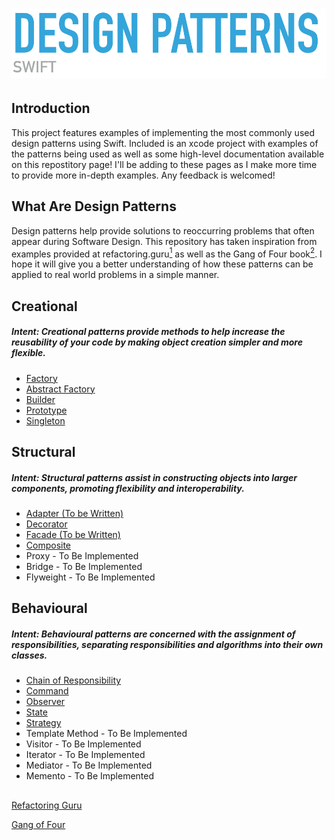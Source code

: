 
# ![Design Patterns](https://github.com/charlesmolyneux/DesignPatterns-Swift/blob/master/Documentation/Images/designlogo.png)

## Introduction
This project features examples of implementing the most commonly used design patterns using Swift.
Included is an xcode project with examples of the patterns being used as well as some high-level documentation available on this repostitory page! 
I'll be adding to these pages as I make more time to provide more in-depth examples. 
Any feedback is welcomed! 

## What Are Design Patterns
Design patterns help provide solutions to reoccurring problems that often appear during Software Design. 
This repository has taken inspiration from examples provided at refactoring.guru[<sup>1</sup>](#1) as well as the Gang of Four book[<sup>2</sup>](#2). 
I hope it will give you a better understanding of how these patterns can be applied to real world problems in a simple manner.

## Creational
#####  Intent: Creational patterns provide methods to help increase the reusability of your code by making object creation simpler and more flexible.

 - [Factory](https://github.com/charlesmolyneux/DesignPatterns-Swift/blob/master/Documentation/Creational/Factory.md)
- [Abstract Factory](https://github.com/charlesmolyneux/DesignPatterns-Swift/blob/master/Documentation/Creational/Factory.md)
- [Builder](https://github.com/charlesmolyneux/DesignPatterns-Swift/blob/master/Documentation/Creational/Builder.md)
- [Prototype](https://github.com/charlesmolyneux/DesignPatterns-Swift/blob/master/Documentation/Creational/Prototype.md)
- [Singleton](https://github.com/charlesmolyneux/DesignPatterns-Swift/blob/master/Documentation/Creational/Singleton.md)

## Structural
#####  Intent: Structural patterns assist in constructing objects into larger components, promoting flexibility and interoperability.

 - [Adapter (To be Written)](https://github.com/charlesmolyneux/DesignPatterns-Swift/blob/master/Documentation/Structural/Builder.md)
 - [Decorator](https://github.com/charlesmolyneux/DesignPatterns-Swift/blob/master/Documentation/Structural/Decorator.md)
 - [Facade (To be Written)](https://github.com/charlesmolyneux/DesignPatterns-Swift/blob/master/Documentation/Structural/Facade.md)
 - [Composite](https://github.com/charlesmolyneux/DesignPatterns-Swift/blob/master/Documentation/Structural/Composite.md)
 - Proxy - To Be Implemented
 - Bridge  - To Be Implemented
 - Flyweight - To Be Implemented

## Behavioural
#####  Intent: Behavioural patterns are concerned with the assignment of responsibilities, separating responsibilities and algorithms into their own classes.

 - [Chain of Responsibility](https://github.com/charlesmolyneux/DesignPatterns-Swift/blob/master/Documentation/Behavioural/ChainOfCommand.md)
- [Command](https://github.com/charlesmolyneux/DesignPatterns-Swift/blob/master/Documentation/Behavioural/Command.md)
- [Observer](https://github.com/charlesmolyneux/DesignPatterns-Swift/blob/master/Documentation/Behavioural/Observer.md)
- [State](https://github.com/charlesmolyneux/DesignPatterns-Swift/blob/master/Documentation/Behavioural/State.md)
- [Strategy](https://github.com/charlesmolyneux/DesignPatterns-Swift/blob/master/Documentation/Behavioural/Strategy.md)
- Template Method - To Be Implemented
- Visitor - To Be Implemented
-  Iterator - To Be Implemented
- Mediator - To Be Implemented
- Memento - To Be Implemented



##

<a class="anchor" id="1"></a> [Refactoring Guru](https://refactoring.guru/design-patterns)

<a class="anchor" id="2"></a> [Gang of Four](https://www.amazon.co.uk/Design-Patterns-Object-Oriented-Addison-Wesley-Professional-ebook/dp/B000SEIBB8)

